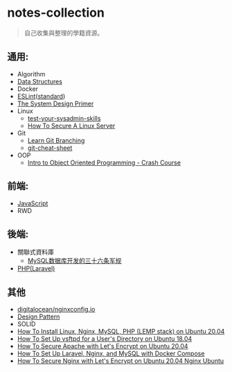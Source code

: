 # notes-collection
> 自己收集與整理的學籍資源。

## 通用:
- Algorithm
- [Data Structures](https://github.com/rara7777/notes-collection/blob/master/Data%20Structures.md)
- Docker
- [ESLint](https://eslint.org)([standard](https://standardjs.com))
- [The System Design Primer](https://github.com/donnemartin/system-design-primer)
- Linux
  - [test-your-sysadmin-skills](https://github.com/trimstray/test-your-sysadmin-skills)
  - [How To Secure A Linux Server](https://github.com/imthenachoman/How-To-Secure-A-Linux-Server)
- Git
  - [Learn Git Branching](https://learngitbranching.js.org/)
  - [git-cheat-sheet](http://bilalarslan.me/git-cheat-sheet/)
- OOP
  - [Intro to Object Oriented Programming - Crash Course](https://www.youtube.com/watch?v=SiBw7os-_zI)

## 前端:
- [JavaScript](https://github.com/rara7777/notes-collection/blob/master/JavaScript.md)
- RWD

## 後端:
- 關聯式資料庫
  - [MySQL数据库开发的三十六条军规](https://www.slideshare.net/mysqlops/mysql-9838563)
- [PHP(Laravel)](https://github.com/rara7777/notes-collection/blob/master/Laravel.md)

## 其他
- [digitalocean/nginxconfig.io](https://github.com/digitalocean/nginxconfig.io)
- [Design Pattern](https://github.com/kamranahmedse/design-patterns-for-humans)
- SOLID
- [How To Install Linux, Nginx, MySQL, PHP (LEMP stack) on Ubuntu 20.04](https://www.digitalocean.com/community/tutorials/how-to-install-linux-nginx-mysql-php-lemp-stack-on-ubuntu-20-04)
- [How To Set Up vsftpd for a User's Directory on Ubuntu 18.04](https://www.digitalocean.com/community/tutorials/how-to-set-up-vsftpd-for-a-user-s-directory-on-ubuntu-18-04)
- [How To Secure Apache with Let's Encrypt on Ubuntu 20.04](https://www.digitalocean.com/community/tutorials/how-to-secure-apache-with-let-s-encrypt-on-ubuntu-20-04)
- [How To Set Up Laravel, Nginx, and MySQL with Docker Compose](https://www.digitalocean.com/community/tutorials/how-to-set-up-laravel-nginx-and-mysql-with-docker-compose)
- [How To Secure Nginx with Let's Encrypt on Ubuntu 20.04 Nginx Ubuntu](https://www.digitalocean.com/community/tutorials/how-to-secure-nginx-with-let-s-encrypt-on-ubuntu-20-04)
